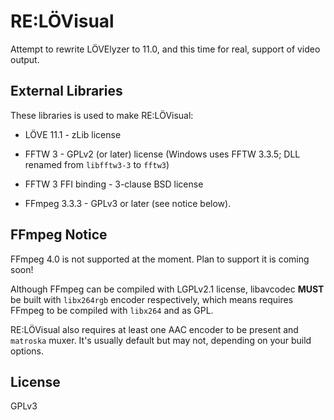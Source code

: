 RE:LÖVisual
===========

Attempt to rewrite LÖVElyzer to 11.0, and this time for real, support of video output.

External Libraries
------------------

These libraries is used to make RE:LÖVisual:

* LÖVE 11.1 - zLib license

* FFTW 3 - GPLv2 (or later) license (Windows uses FFTW 3.3.5; DLL renamed from `libfftw3-3` to `fftw3`)

* FFTW 3 FFI binding - 3-clause BSD license

* FFmpeg 3.3.3 - GPLv3 or later (see notice below).

FFmpeg Notice
-------------

FFmpeg 4.0 is not supported at the moment. Plan to support it is coming soon!

Although FFmpeg can be compiled with LGPLv2.1 license, libavcodec **MUST** be built with
`libx264rgb` encoder respectively, which means requires FFmpeg to be compiled with `libx264` and as GPL.

RE:LÖVisual also requires at least one AAC encoder to be present and `matroska` muxer. It's usually default
but may not, depending on your build options.

License
-------

GPLv3
